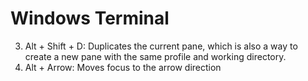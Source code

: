# Windows Terminal 

3. Alt + Shift + D: Duplicates the current pane, which is also a way to create a new pane with the same profile and working directory.
4. Alt + Arrow: Moves focus to the arrow direction
